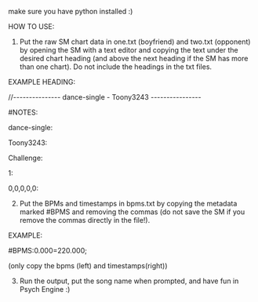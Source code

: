 make sure you have python installed :)

HOW TO USE:
1. Put the raw SM chart data in one.txt (boyfriend) and two.txt (opponent) by opening the SM with a text editor and copying the text under the desired chart heading (and above the next heading if the SM has more than one chart). Do not include the headings in the txt files.

EXAMPLE HEADING:

//--------------- dance-single - Toony3243 ----------------

#NOTES:

dance-single:

Toony3243:

Challenge:

1:

0,0,0,0,0:

2. Put the BPMs and timestamps in bpms.txt by copying the metadata marked #BPMS and removing the commas (do not save the SM if you remove the commas directly in the file!).

EXAMPLE:

#BPMS:0.000=220.000;

(only copy the bpms (left) and timestamps(right))

3. Run the output, put the song name when prompted, and have fun in Psych Engine :)

